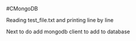 #CMongoDB

Reading test_file.txt and printing line by line

Next to do add mongodb client to add to database
